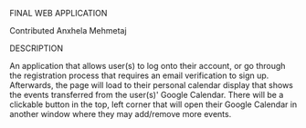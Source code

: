 FINAL WEB APPLICATION

Contributed Anxhela Mehmetaj 

DESCRIPTION

An application that allows user(s) to log onto their account, or go through
the registration process that requires an email verification to sign up. 
Afterwards, the page will load to their personal calendar display that shows
the events transferred from the user(s)' Google Calendar. There will be a 
clickable button in the top, left corner that will open their Google Calendar 
in another window where they may add/remove more events.